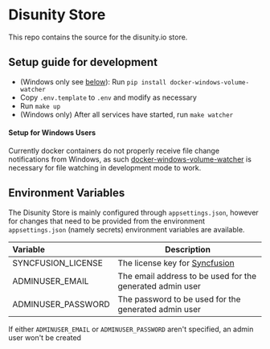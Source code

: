 # Disunity Store
This repo contains the source for the disunity.io store.

## Setup guide for development
 * (Windows only see [below](#setup-for-windows-users)): Run `pip install docker-windows-volume-watcher`
 * Copy `.env.template` to `.env` and modify as necessary
 * Run `make up`
 * (Windows only) After all services have started, run `make watcher`

#### Setup for Windows Users
 Currently docker containers do not properly receive file change notifications from
 Windows, as such [docker-windows-volume-watcher](https://github.com/merofeev/docker-windows-volume-watcher) is necessary for file watching in development mode to work.


## Environment Variables
The Disunity Store is mainly configured through `appsettings.json`, however for
changes that need to be provided from the environment `appsettings.json` (namely secrets)
environment variables are available.

|           Variable | Description                                                  |
|:-------------------|--------------------------------------------------------------|
| SYNCFUSION_LICENSE | The license key for [Syncfusion](https://www.syncfusion.com) |
| ADMINUSER_EMAIL    | The email address to be used for the generated admin user    |
| ADMINUSER_PASSWORD | The password to be used for the generated admin user         |

If either `ADMINUSER_EMAIL` or `ADMINUSER_PASSWORD` aren't specified, an admin user won't be created
